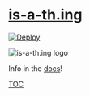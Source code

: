 # [is-a-th.ing](https://is-a-th.ing)
[![Deploy](https://github.com/is-a-thing/.github/actions/workflows/deploy.yml/badge.svg)](https://github.com/is-a-thing/.github/actions/workflows/deploy.yml)

![is-a-th.ing logo](https://repository-images.githubusercontent.com/849079448/9f6f427a-7b3b-4680-a9ba-9d0643f1473d)

Info in the [docs](https://is-a-th.ing/docs)!

[TOC](https://github.com/is-a-thing/legal/blob/main/TOS.md)
